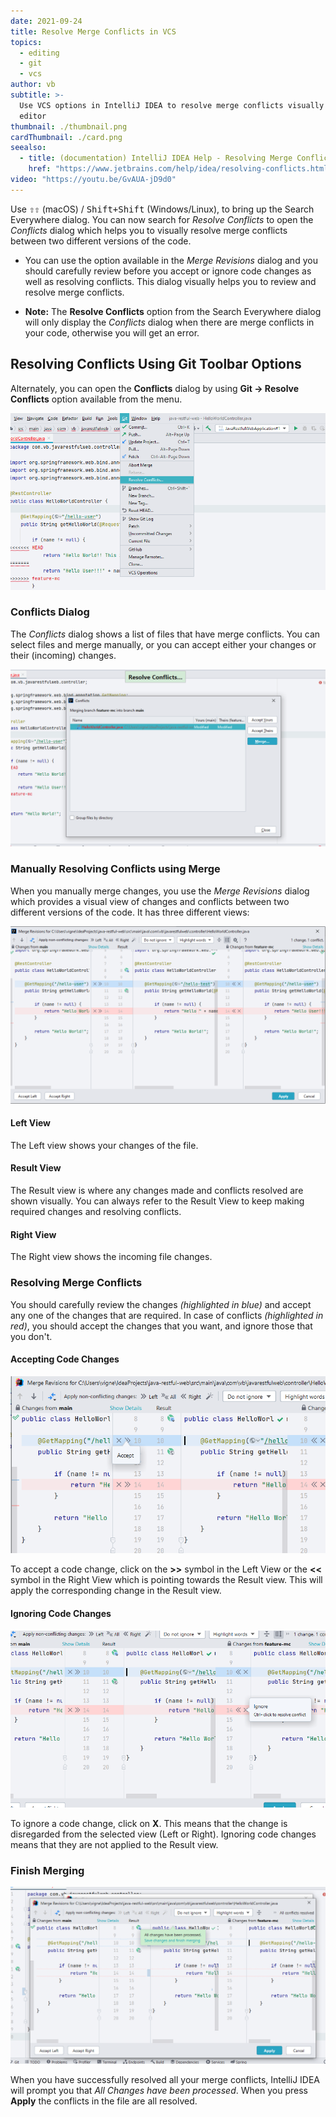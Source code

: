 ```yaml
---
date: 2021-09-24
title: Resolve Merge Conflicts in VCS
topics:
  - editing
  - git
  - vcs
author: vb
subtitle: >-
  Use VCS options in IntelliJ IDEA to resolve merge conflicts visually in the
  editor
thumbnail: ./thumbnail.png
cardThumbnail: ./card.png
seealso:
  - title: (documentation) IntelliJ IDEA Help - Resolving Merge Conflicts
    href: "https://www.jetbrains.com/help/idea/resolving-conflicts.html"
video: "https://youtu.be/GvAUA-jD9d0"
---
```


Use <kbd>⇧⇧</kbd> (macOS) / <kbd>Shift+Shift</kbd> (Windows/Linux), to bring up the Search Everywhere dialog. You can now search for _Resolve Conflicts_ to open the _Conflicts_ dialog which helps you to visually resolve merge conflicts between two different versions of the code.

- You can use the option available in the _Merge Revisions_ dialog and you should carefully review before you accept or ignore code changes as well as resolving conflicts. This dialog visually helps you to review and resolve merge conflicts.

- **Note:** The **Resolve Conflicts** option from the Search Everywhere dialog will only display the _Conflicts_ dialog when there are merge conflicts in your code, otherwise you will get an error.

## Resolving Conflicts Using Git Toolbar Options

Alternately, you can open the **Conflicts** dialog by using **Git -> Resolve Conflicts** option available from the menu.

![Resolve Conflicts Using Git Toolbar](git-resolve-conflicts-toolbar.png)

### Conflicts Dialog

The _Conflicts_ dialog shows a list of files that have merge conflicts. You can select files and merge manually, or
you can accept either your changes or their (incoming) changes.

![Conflicts Dialog Showing List of Conflicted Files](conflicts-dialog.png)

### Manually Resolving Conflicts using Merge

When you manually merge changes, you use the _Merge Revisions_ dialog which provides a visual view of changes and
conflicts between two different versions of the code. It has three different views:

![Merge Revisions Dialog](merge-revisions-dialog.png)

#### Left View

The Left view shows your changes of the file.

#### Result View

The Result view is where any changes made and conflicts resolved are shown visually. You can always refer to the Result
View to keep making required changes and resolving conflicts.

#### Right View

The Right view shows the incoming file changes.

### Resolving Merge Conflicts

You should carefully review the changes _(highlighted in blue)_ and accept any one of the changes that are required.
In case of conflicts _(highlighted in red)_, you should accept the changes that you want, and ignore those that you
don't.

#### Accepting Code Changes

![Accept Code Change](accept-change.png)

To accept a code change, click on the **>>** symbol in the Left View or the **<<** symbol in the Right View which is
pointing towards the Result view. This will apply the corresponding change in the Result view.

#### Ignoring Code Changes

![Ignore Code Change](ignore-change.png)

To ignore a code change, click on **X**. This means that the change is disregarded from the selected view (Left or
Right). Ignoring code changes means that they are not applied to the Result view.

### Finish Merging

![Save Changes to Finish Merging](finish-merging.png)

When you have successfully resolved all your merge conflicts, IntelliJ IDEA will prompt you that _All Changes have been
processed_. When you press **Apply** the conflicts in the file are all resolved.
